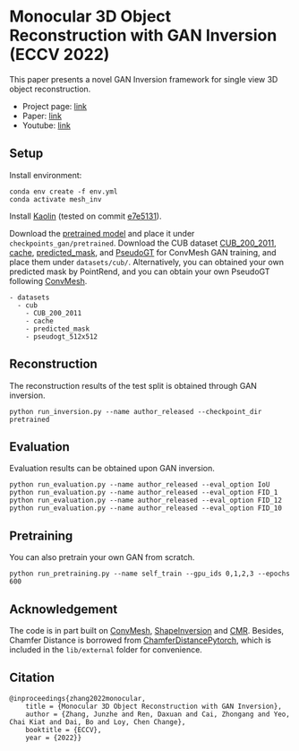# Monocular 3D Object Reconstruction with GAN Inversion (ECCV 2022)

This paper presents a novel GAN Inversion framework for single view 3D object reconstruction.

* Project page: [link](https://www.mmlab-ntu.com/project/meshinversion/)
* Paper: [link](https://arxiv.org/abs/2207.10061)
* Youtube: [link](https://www.youtube.com/watch?v=13QfxbZqmvM)


## Setup
Install environment:
```
conda env create -f env.yml
conda activate mesh_inv
```
Install [Kaolin](https://github.com/NVIDIAGameWorks/kaolin) (tested on commit [e7e5131](https://github.com/NVIDIAGameWorks/kaolin/tree/e7e513173bd4159ae45be6b3e156a3ad156a3eb9)).

Download the [pretrained model](https://drive.google.com/file/d/1TeE_c0V3lWd5y5Ine4Gmesc2O4cfIH9S/view?usp=sharing) and place it under `checkpoints_gan/pretrained`.  Download the CUB dataset [CUB_200_2011](http://www.vision.caltech.edu/datasets/cub_200_2011/), [cache](https://drive.google.com/file/d/11PPf-obl-eakPElU6ghcgkje8S8hwFrT/view?usp=sharing), [predicted_mask](https://drive.google.com/file/d/1L-pbvxb6jL7fUEyFPPRgXHNHsK2U01qo/view?usp=sharing), and [PseudoGT](https://drive.google.com/file/d/1wCfVDRx_8DJzfP7aYBX0AQXs4LYxX4rI/view?usp=sharing) for ConvMesh GAN training, and place them under `datasets/cub/`. Alternatively, you can obtained your own predicted mask by PointRend, and you can obtain your own PseudoGT following [ConvMesh](https://github.com/dariopavllo/convmesh). 

```
- datasets
  - cub
    - CUB_200_2011
    - cache
    - predicted_mask
    - pseudogt_512x512
```

## Reconstruction
The reconstruction results of the test split is obtained through GAN inversion.
```
python run_inversion.py --name author_released --checkpoint_dir pretrained 
```

## Evaluation
Evaluation results can be obtained upon GAN inversion.
```
python run_evaluation.py --name author_released --eval_option IoU
python run_evaluation.py --name author_released --eval_option FID_1
python run_evaluation.py --name author_released --eval_option FID_12
python run_evaluation.py --name author_released --eval_option FID_10
```

## Pretraining
You can also pretrain your own GAN from scratch.
```
python run_pretraining.py --name self_train --gpu_ids 0,1,2,3 --epochs 600
```

## Acknowledgement
The code is in part built on [ConvMesh](https://github.com/dariopavllo/convmesh), [ShapeInversion](https://github.com/XingangPan/deep-generative-prior) and [CMR](https://github.com/chenyuntc/cmr). Besides, Chamfer Distance is borrowed from [ChamferDistancePytorch](https://github.com/ThibaultGROUEIX/ChamferDistancePytorch), which is included in the `lib/external` folder for convenience.

## Citation
```  
@inproceedings{zhang2022monocular,
    title = {Monocular 3D Object Reconstruction with GAN Inversion},
    author = {Zhang, Junzhe and Ren, Daxuan and Cai, Zhongang and Yeo, Chai Kiat and Dai, Bo and Loy, Chen Change},
    booktitle = {ECCV},
    year = {2022}}
```

